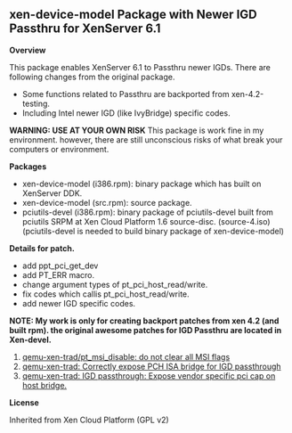xen-device-model Package with Newer IGD Passthru for XenServer 6.1
------------------------------------------------------------

**Overview**

This package enables XenServer 6.1 to Passthru newer IGDs.
There are following changes from the original package.

  - Some functions related to Passthru are backported from
    xen-4.2-testing.
  - Including Intel newer IGD (like IvyBridge) specific
    codes.

**WARNING: USE AT YOUR OWN RISK**
  This package is work fine in my environment. however,
  there are still unconscious risks of what break your
  computers or environment.

**Packages**

  - xen-device-model (i386.rpm): binary package which has
    built on XenServer DDK. 
  - xen-device-model (src.rpm): source package.
  - pciutils-devel (i386.rpm): binary package of
    pciutils-devel built from  pciutils SRPM at Xen Cloud
    Platform 1.6 source-disc. (source-4.iso)
    (pciutils-devel is needed to build binary package of
     xen-device-model)

**Details for patch.**

  - add ppt_pci_get_dev
  - add PT_ERR macro.
  - change argument types of pt_pci_host_read/write.
  - fix codes which callis pt_pci_host_read/write.
  - add newer IGD specific codes.

**NOTE: My work is only for creating backport patches from
xen 4.2 (and built rpm). the original awesome patches for
IGD Passthru are located in Xen-devel.**

   1. [qemu-xen-trad/pt_msi_disable: do not clear all MSI flags]
   2. [qemu-xen-trad: Correctly expose PCH ISA bridge for IGD passthrough]
   3. [qemu-xen-trad: IGD passthrough: Expose	vendor specific pci cap on host bridge.]

**License**

Inherited from Xen Cloud Platform (GPL v2)


  [qemu-xen-trad/pt_msi_disable: do not clear all MSI flags]: http://lists.xen.org/archives/html/xen-devel/2013-02/msg00537.html
  [qemu-xen-trad: Correctly expose PCH ISA bridge for IGD passthrough]: http://lists.xen.org/archives/html/xen-devel/2013-02/msg00536.html
  [qemu-xen-trad: IGD passthrough: Expose	vendor specific pci cap on host bridge.]: http://lists.xen.org/archives/html/xen-devel/2013-02/msg00538.html
